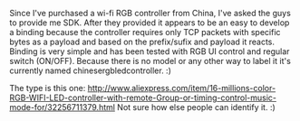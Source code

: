 Since I've purchased a wi-fi RGB controller from China, I've asked the guys to provide me SDK.
After they provided it appears to be an easy to develop a binding because the controller requires only 
TCP packets with specific bytes as a payload and based on the prefix/sufix and payload it reacts.
Binding is very simple and has been tested with RGB UI control and regular switch (ON/OFF).
Because there is no model or any other way to label it it's currently named chinesergbledcontroller. :)

The type is this one: http://www.aliexpress.com/item/16-millions-color-RGB-WIFI-LED-controller-with-remote-Group-or-timing-control-music-mode-for/32256711379.html 
Not sure how else people can identify it. :)
